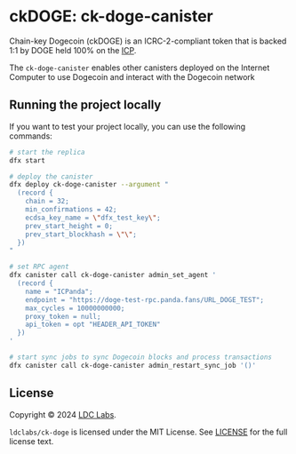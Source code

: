 # ckDOGE: ck-doge-canister
Chain-key Dogecoin (ckDOGE) is an ICRC-2-compliant token that is backed 1:1 by DOGE held 100% on the [ICP](https://internetcomputer.org/).

The `ck-doge-canister` enables other canisters deployed on the Internet Computer to use Dogecoin and interact with the Dogecoin network

## Running the project locally

If you want to test your project locally, you can use the following commands:

```bash
# start the replica
dfx start

# deploy the canister
dfx deploy ck-doge-canister --argument "
  (record {
    chain = 32;
    min_confirmations = 42;
    ecdsa_key_name = \"dfx_test_key\";
    prev_start_height = 0;
    prev_start_blockhash = \"\";
  })
"

# set RPC agent
dfx canister call ck-doge-canister admin_set_agent '
  (record {
    name = "ICPanda";
    endpoint = "https://doge-test-rpc.panda.fans/URL_DOGE_TEST";
    max_cycles = 10000000000;
    proxy_token = null;
    api_token = opt "HEADER_API_TOKEN"
  })
'

# start sync jobs to sync Dogecoin blocks and process transactions
dfx canister call ck-doge-canister admin_restart_sync_job '()'
```

## License
Copyright © 2024 [LDC Labs](https://github.com/ldclabs).

`ldclabs/ck-doge` is licensed under the MIT License. See [LICENSE](LICENSE-MIT) for the full license text.